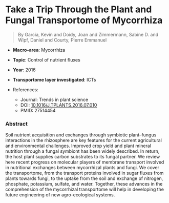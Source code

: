 # Take a Trip Through the Plant and Fungal Transportome of Mycorrhiza

> By Garcia, Kevin and Doidy, Joan and Zimmermann, Sabine D. and Wipf, Daniel and Courty, Pierre Emmanuel

- **Macro-area**: Mycorrhiza
- **Topic**: Control of nutrient fluxes
- **Year**: 2016
- **Transportome layer investigated**: ICTs

- References:
  - Journal: Trends in plant science
  - DOI: [10.1016/J.TPLANTS.2016.07.010](https://doi.org/10.1016/J.TPLANTS.2016.07.010)
  - PMID: 27514454

### Abstract

Soil nutrient acquisition and exchanges through symbiotic plant–fungus interactions in the rhizosphere are key features for the current agricultural and environmental challenges. Improved crop yield and plant mineral nutrition through a fungal symbiont has been widely described. In return, the host plant supplies carbon substrates to its fungal partner. We review here recent progress on molecular players of membrane transport involved in nutritional exchanges between mycorrhizal plants and fungi. We cover the transportome, from the transport proteins involved in sugar fluxes from plants towards fungi, to the uptake from the soil and exchange of nitrogen, phosphate, potassium, sulfate, and water. Together, these advances in the comprehension of the mycorrhizal transportome will help in developing the future engineering of new agro-ecological systems.
